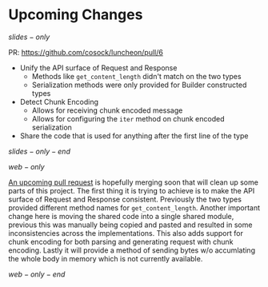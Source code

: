# Upcoming Changes

$slides-only$

PR: <https://github.com/cosock/luncheon/pull/6>

- Unify the API surface of Request and Response
  - Methods like `get_content_length` didn't match on the two types
  - Serialization methods were only provided for Builder constructed types
- Detect Chunk Encoding
  - Allows for receiving chunk encoded message
  - Allows for configuring the `iter` method on chunk encoded serialization
- Share the code that is used for anything after the first line of the type

$slides-only-end$

$web-only$

[An upcoming pull request](https://github.com/cosock/luncheon/pull/6) is hopefully merging soon that
will clean up some parts of this project. The first thing it is trying to achieve is to make the API
surface of Request and Response consistent. Previously the two types provided different method names
for `get_content_length`. Another important change here is moving the shared code into a single
shared module, previous this was manually being copied and pasted and resulted in some
inconsistencies across the implementations. This also adds support for chunk encoding for both
parsing and generating request with chunk encoding. Lastly it will provide a method of sending bytes
w/o accumlating the whole body in memory which is not currently available.

$web-only-end$
